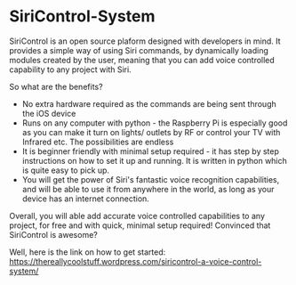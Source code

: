 # SiriControl-System
SiriControl is an open source plaform designed with developers in mind. It provides a simple way of using Siri commands, by dynamically loading modules created by the user, meaning that you can add voice controlled capability to any project with Siri.

So what are the benefits?

- No extra hardware required as the commands are being sent through the iOS device
- Runs on any computer with python - the Raspberry Pi is especially good as you can make it turn on lights/ outlets by RF or control your TV with Infrared etc. The possibilities are endless
- It is beginner friendly with minimal setup required - it has step by step instructions on how to set it up and running. It is written in python which is quite easy to pick up.
- You will get the power of Siri's fantastic voice recognition capabilities, and will be able to use it from anywhere in the world, as long as your device has an internet connection.

Overall, you will able add accurate voice controlled capabilities to any project, for free and with quick, minimal setup required!
Convinced that SiriControl is awesome?

Well, here is the link on how to get started: https://thereallycoolstuff.wordpress.com/siricontrol-a-voice-control-system/
